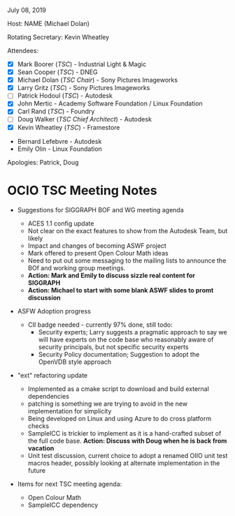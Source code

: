 <!-- SPDX-License-Identifier: CC-BY-4.0 -->
<!-- Copyright Contributors to the OpenColorIO Project. -->

July 08, 2019

Host: NAME (Michael Dolan)

Rotating Secretary: Kevin Wheatley

Attendees:
  * [x] Mark Boorer (_TSC_) - Industrial Light & Magic
  * [x] Sean Cooper (_TSC_) - DNEG
  * [x] Michael Dolan (_TSC Chair_) - Sony Pictures Imageworks
  * [x] Larry Gritz (_TSC_) - Sony Pictures Imageworks
  * [ ] Patrick Hodoul (_TSC_) - Autodesk
  * [x] John Mertic - Academy Software Foundation / Linux Foundation
  * [x] Carl Rand (_TSC_) - Foundry
  * [ ] Doug Walker (_TSC Chief Architect_) - Autodesk
  * [x] Kevin Wheatley (_TSC_) - Framestore
  * Bernard Lefebvre - Autodesk
  * Emily Olin - Linux Foundation

Apologies:
  Patrick, Doug

# **OCIO TSC Meeting Notes**

* Suggestions for SIGGRAPH BOF and WG meeting agenda
    - ACES 1.1 config update
    - Not clear on the exact features to show from the Autodesk Team, but likely
    - Impact and changes of becoming ASWF project
    - Mark offered to present Open Colour Math ideas
    - Need to put out some messaging to the mailing lists to announce the BOf and working group meetings.
    - **Action: Mark and Emily to discuss sizzle real content for SIGGRAPH**
    - **Action: Michael to start with some blank ASWF slides to promt discussion**

* ASFW Adoption progress
    - CII badge needed - currently 97% done, still todo:
      * Security experts; Larry suggests a pragmatic approach to say we will have experts on the code base who reasonably aware of security principals, but not specific security experts 
	  * Security Policy documentation; Suggestion to adopt the OpenVDB style approach

* "ext" refactoring update
    - Implemented as a cmake script to download and build external dependencies
    - patching is something we are trying to avoid in the new implementation for simplicity
    - Being developed on Linux and using Azure to do cross platform checks
    - SampleICC is trickier to implement as it is a hand-crafted subset of the full code base. **Action: Discuss with Doug when he is back from vacation**
    - Unit test discussion, current choice to adopt a renamed OIIO unit test macros header,
      possibly looking at alternate implementation in the future
 
* Items for next TSC meeting agenda:
    - Open Colour Math
    - SampleICC dependency

    

